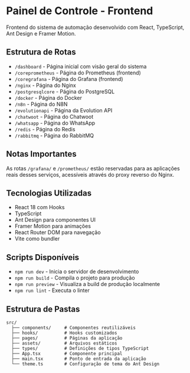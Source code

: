 # Painel de Controle - Frontend

Frontend do sistema de automação desenvolvido com React, TypeScript, Ant Design e Framer Motion.

## Estrutura de Rotas

- `/dashboard` - Página inicial com visão geral do sistema
- `/coreprometheus` - Página do Prometheus (frontend)
- `/coregrafana` - Página do Grafana (frontend)
- `/nginx` - Página do Nginx
- `/postgresqlcore` - Página do PostgreSQL
- `/docker` - Página do Docker
- `/n8n` - Página do N8N
- `/evolutionapi` - Página da Evolution API
- `/chatwoot` - Página do Chatwoot
- `/whatsapp` - Página do WhatsApp
- `/redis` - Página do Redis
- `/rabbitmq` - Página do RabbitMQ

## Notas Importantes

As rotas `/grafana/` e `/prometheus/` estão reservadas para as aplicações reais desses serviços, acessíveis através do proxy reverso do Nginx.

## Tecnologias Utilizadas

- React 18 com Hooks
- TypeScript
- Ant Design para componentes UI
- Framer Motion para animações
- React Router DOM para navegação
- Vite como bundler

## Scripts Disponíveis

- `npm run dev` - Inicia o servidor de desenvolvimento
- `npm run build` - Compila o projeto para produção
- `npm run preview` - Visualiza a build de produção localmente
- `npm run lint` - Executa o linter

## Estrutura de Pastas

```
src/
  ├── components/     # Componentes reutilizáveis
  ├── hooks/          # Hooks customizados
  ├── pages/          # Páginas da aplicação
  ├── assets/         # Arquivos estáticos
  ├── types/          # Definições de tipos TypeScript
  ├── App.tsx         # Componente principal
  ├── main.tsx        # Ponto de entrada da aplicação
  └── theme.ts        # Configuração de tema do Ant Design
```
